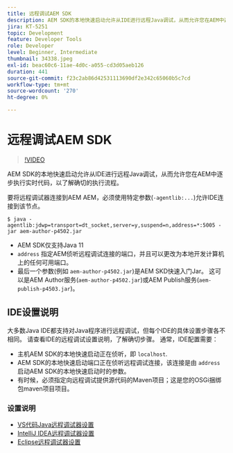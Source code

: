 ```yaml
---
title: 远程调试AEM SDK
description: AEM SDK的本地快速启动允许从IDE进行远程Java调试，从而允许您在AEM中逐步执行实时代码，以了解确切的执行流程。
jira: KT-5251
topic: Development
feature: Developer Tools
role: Developer
level: Beginner, Intermediate
thumbnail: 34338.jpeg
exl-id: beac60c6-11ae-4d0c-a055-cd3d05aeb126
duration: 441
source-git-commit: f23c2ab86d42531113690df2e342c65060b5c7cd
workflow-type: tm+mt
source-wordcount: '270'
ht-degree: 0%

---
```


# 远程调试AEM SDK

>[!VIDEO](https://video.tv.adobe.com/v/34338?quality=12&learn=on)

AEM SDK的本地快速启动允许从IDE进行远程Java调试，从而允许您在AEM中逐步执行实时代码，以了解确切的执行流程。

要将远程调试器连接到AEM AEM，必须使用特定参数(`-agentlib:...`)允许IDE连接到该节点。

```
$ java -agentlib:jdwp=transport=dt_socket,server=y,suspend=n,address=*:5005 -jar aem-author-p4502.jar   
```

+ AEM SDK仅支持Java 11
+ `address` 指定AEM侦听远程调试连接的端口，并且可以更改为本地开发计算机上的任何可用端口。
+ 最后一个参数(例如 `aem-author-p4502.jar`)是AEM SKD快速入门Jar。 这可以是AEM Author服务(`aem-author-p4502.jar`)或AEM Publish服务(`aem-publish-p4503.jar`)。


## IDE设置说明

大多数Java IDE都支持对Java程序进行远程调试，但每个IDE的具体设置步骤各不相同。 请查看IDE的远程调试设置说明，了解确切步骤。 通常，IDE配置需要：

+ 主机AEM SDK的本地快速启动正在侦听，即 `localhost`.
+ AEM SDK的本地快速启动端口正在侦听远程调试连接，该连接是由 `address` 启动AEM SDK的本地快速启动时的参数。
+ 有时候，必须指定向远程调试提供源代码的Maven项目；这是您的OSGi捆绑包maven项目项目。

### 设置说明

+ [VS代码Java远程调试器设置](https://code.visualstudio.com/docs/java/java-debugging)
+ [IntelliJ IDEA远程调试器设置](https://www.jetbrains.com/help/idea/tutorial-remote-debug.html)
+ [Eclipse远程调试器设置](https://javapapers.com/core-java/java-remote-debug-with-eclipse/)
